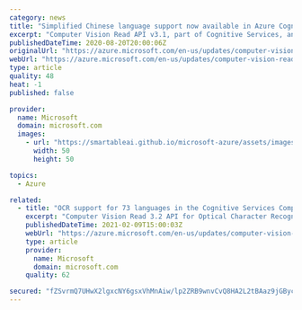 ```yaml
---
category: news
title: "Simplified Chinese language support now available in Azure Cognitive Services Computer Vision public preview"
excerpt: "Computer Vision Read API v3.1, part of Cognitive Services, announces its public preview with support for Simplified Chinese language."
publishedDateTime: 2020-08-20T20:00:06Z
originalUrl: "https://azure.microsoft.com/en-us/updates/computer-vision-read-31-public-preview-adds-simplified-chinese-ocr/"
webUrl: "https://azure.microsoft.com/en-us/updates/computer-vision-read-31-public-preview-adds-simplified-chinese-ocr/"
type: article
quality: 48
heat: -1
published: false

provider:
  name: Microsoft
  domain: microsoft.com
  images:
    - url: "https://smartableai.github.io/microsoft-azure/assets/images/organizations/microsoft.com-50x50.jpg"
      width: 50
      height: 50

topics:
  - Azure

related:
  - title: "OCR support for 73 languages in the Cognitive Services Computer Vision public preview"
    excerpt: "Computer Vision Read 3.2 API for Optical Character Recognition (OCR), part of Cognitive Services, announces its public preview with support for Simplified Chinese, Traditional Chinese, Japanese, and Korean, and several Latin languages, with option to use the cloud service or deploy the Docker container"
    publishedDateTime: 2021-02-09T15:00:03Z
    webUrl: "https://azure.microsoft.com/en-us/updates/computer-vision-read-ocr-languages-update-preview/"
    type: article
    provider:
      name: Microsoft
      domain: microsoft.com
    quality: 62

secured: "fZSvrmQ7UHwX2lgxcNY6gsxVhMnAiw/lp2ZRB9wnvCvQ8HA2L2tBAaz9jGBycTzPkcdD3Ks61ENJgiaaj8e/TSvZ7BH4JKRRSeuVDByC3lFluvHhuYmLiN3I4C71dFWznQFKwSwEuCt7c1NHxlLb42R/+oDlNC77KqB0JIP/g6pTd6zLFcD2aJJAHESIskQZBg8sJ9+TK/Oyoa1BYDKA3bNuCKPc7Ivx/6Vy6nOrdaJdwvzTkPUmlaNRGCg7RXDh0swMekBZcXUL5KKpF41hED13zX5ACzAuyy2DhShMwOxj4k5BRl2SOhpghf4k+CwYD1N9fPItjnErgSf8xinHkg==;AB8ijF3PGRXHPiDfDZkU/Q=="
---
```


